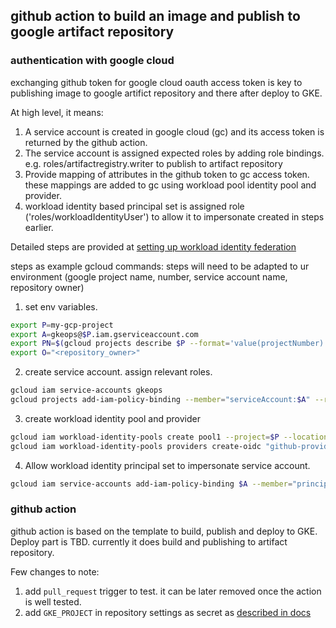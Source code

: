 ## github action to build an image and publish to google artifact repository 

### authentication with google cloud
exchanging github token for google cloud oauth access token is key to publishing image to google artifict repository and there after deploy to GKE.

At high level, it means:
1. A service account is created in google cloud (gc) and its access token is returned by the github action.
1. The service account is assigned expected roles by adding role bindings. e.g. roles/artifactregistry.writer to publish to artifact repository
1. Provide mapping of attributes in the github token to gc access token. these mappings are added to gc using workload pool identity pool and provider. 
1. workload identity based principal set is assigned role ('roles/workloadIdentityUser') to allow it to impersonate <serviceAccount> created in steps earlier.

Detailed steps are provided at [setting up workload identity federation](https://github.com/google-github-actions/auth#setting-up-workload-identity-federation)

steps as example gcloud commands:
steps will need to be adapted to ur environment (google project name, number, service account name, repository owner) 

1. set env variables. 
   
```bash
export P=my-gcp-project
export A=gkeops@$P.iam.gserviceaccount.com
export PN=$(gcloud projects describe $P --format='value(projectNumber)')
export O="<repository_owner>"
```

2. create service account. assign relevant roles.
```bash
gcloud iam service-accounts gkeops
gcloud projects add-iam-policy-binding --member="serviceAccount:$A" --role="roles/artifactregistry.writer" $P
```

3. create workload identity pool and provider 
```bash
gcloud iam workload-identity-pools create pool1 --project=$P --location=global --display-name=default
gcloud iam workload-identity-pools providers create-oidc "github-provider" --project="$P" --location="global" --workload-identity-pool=pool1 --display-name="github identity provider" --attribute-mapping="google.subject=assertion.sub,attribute.actor=assertion.actor,attribute.repository=assertion.repository,attribute.repository_owner=assertion.repository_owner" --issuer-uri="https://token.actions.githubusercontent.com"

```

4. Allow workload identity principal set to impersonate service account.
```bash
gcloud iam service-accounts add-iam-policy-binding $A --member="principalSet://iam.googleapis.com/projects/$PN/locations/global/workloadIdentityPools/pool1/attribute.repository_owner/$O" --role="roles/iam.workloadIdentityUser" --project=$P
```
### github action
github action is based on the template to build, publish and deploy to GKE. Deploy part is TBD. currently it does build and publishing to artifact repository. 

Few changes to note:
1. add `pull_request` trigger to test. it can be later removed once the action is well tested.
2. add `GKE_PROJECT` in repository settings as secret as [described in docs][2]


[1]: https://docs.github.com/en/actions/deployment/security-hardening-your-deployments/about-security-hardening-with-openid-connect
[2]: https://docs.github.com/en/actions/deployment/deploying-to-your-cloud-provider/deploying-to-google-kubernetes-engine
